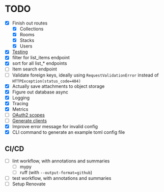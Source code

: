 # TODO

- [x] Finish out routes
  - [x] Collections
  - [x] Rooms
  - [x] Stacks
  - [x] Users
- [x] [Testing](https://fastapi.tiangolo.com/tutorial/testing/)
- [x] filter for list_items endpoint
- [x] sort for all list_* endpoints
- [ ] Item search endpoint
- [ ] Validate foreign keys, ideally using `RequestValidationError` instead of `HTTPException(status_code=404)`
- [x] Actually save attachments to object storage
- [x] Figure out database async
- [x] Logging
- [x] Tracing
- [x] Metrics
- [ ] [OAuth2 scopes](https://fastapi.tiangolo.com/advanced/security/oauth2-scopes/)
- [ ] [Generate clients](https://fastapi.tiangolo.com/advanced/generate-clients/)
- [x] Improve error message for invalid config
- [x] CLI command to generate an example toml config file

## CI/CD

- [ ] lint workflow, with annotations and summaries
  - [ ] mypy
  - [ ] ruff (with `--output-format=github`)
- [ ] test workflow, with annotations and summaries
- [ ] Setup Renovate
